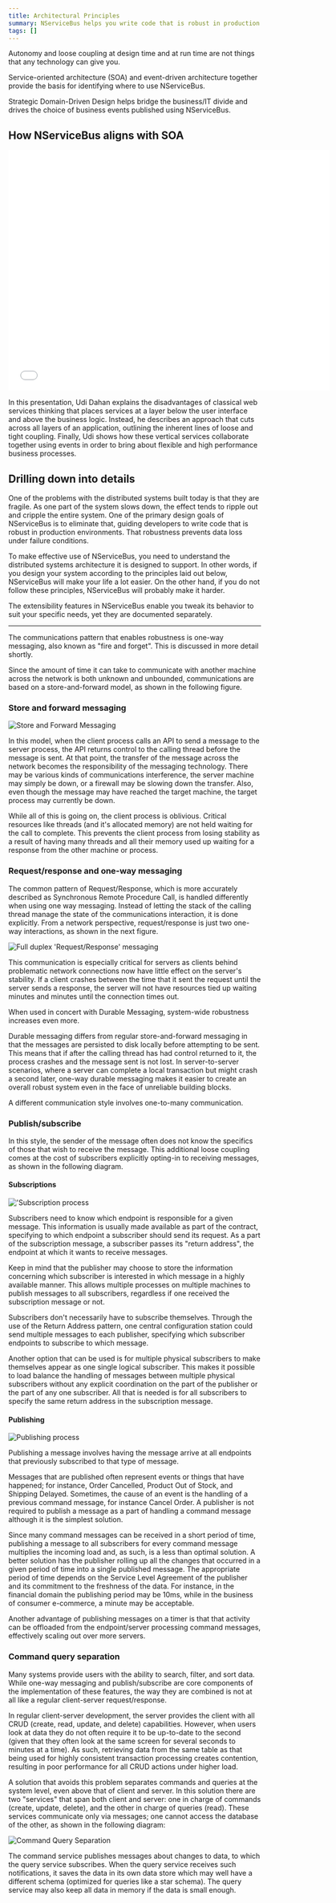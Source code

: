 ```yaml
---
title: Architectural Principles
summary: NServiceBus helps you write code that is robust in production environments, preventing data loss under failure conditions.
tags: []
---
```


Autonomy and loose coupling at design time and at run time are not things that any technology can give you.

Service-oriented architecture (SOA) and event-driven architecture together provide the basis for identifying where to use NServiceBus.

Strategic Domain-Driven Design helps bridge the business/IT divide and drives the choice of business events published using NServiceBus.


How NServiceBus aligns with SOA
-------------------------------

<iframe src="//fast.wistia.net/embed/iframe/6g70txthct" allowtransparency="true" frameborder="0" scrolling="no" class="wistia_embed" name="wistia_embed" allowfullscreen mozallowfullscreen webkitallowfullscreen oallowfullscreen msallowfullscreen width="640" height="480"></iframe>

In this presentation, Udi Dahan explains the disadvantages of classical web services thinking that places services at a layer below the user interface and above the business logic. Instead, he describes an approach that cuts across all layers of an application, outlining the inherent lines of loose and tight coupling. Finally, Udi shows how these vertical services collaborate together using events in order to bring about flexible and high performance business processes.



Drilling down into details
--------------------------

One of the problems with the distributed systems built today is that they are fragile. As one part of the system slows down, the effect tends to ripple out and cripple the entire system. One of the primary design goals of NServiceBus is to eliminate that, guiding developers to write code that is robust in production environments. That robustness prevents data loss under failure conditions.

To make effective use of NServiceBus, you need to understand the distributed systems architecture it is designed to support. In other words, if you design your system according to the principles laid out below, NServiceBus will make your life a lot easier. On the other hand, if you do not follow these principles, NServiceBus will probably make it harder.

The extensibility features in NServiceBus enable you tweak its behavior to suit your specific needs, yet they are documented separately.

* * * * *

The communications pattern that enables robustness is one-way messaging, also known as "fire and forget". This is discussed in more detail shortly.

Since the amount of time it can take to communicate with another machine across the network is both unknown and unbounded, communications are based on a store-and-forward model, as shown in the following figure.

### Store and forward messaging



![Store and Forward Messaging](store_and_forward.png)

In this model, when the client process calls an API to send a message to the server process, the API returns control to the calling thread before the message is sent. At that point, the transfer of the message across the network becomes the responsibility of the messaging technology. There may be various kinds of communications interference, the server machine may simply be down, or a firewall may be slowing down the transfer. Also, even though the message may have reached the target machine, the target process may currently be down.

While all of this is going on, the client process is oblivious. Critical resources like threads (and it's allocated memory) are not held waiting for the call to complete. This prevents the client process from losing stability as a result of having many threads and all their memory used up waiting for a response from the other machine or process.



### Request/response and one-way messaging

The common pattern of Request/Response, which is more accurately described as Synchronous Remote Procedure Call, is handled differently when using one way messaging. Instead of letting the stack of the calling thread manage the state of the communications interaction, it is done explicitly. From a network perspective, request/response is just two one-way interactions, as shown in the next figure.

![Full duplex 'Request/Response' messaging](full_duplex_messaging.png)

This communication is especially critical for servers as clients behind problematic network connections now have little effect on the server's stability. If a client crashes between the time that it sent the request until the server sends a response, the server will not have resources tied up waiting minutes and minutes until the connection times out.

When used in concert with Durable Messaging, system-wide robustness increases even more.

Durable messaging differs from regular store-and-forward messaging in that the messages are persisted to disk locally before attempting to be sent. This means that if after the calling thread has had control returned to it, the process crashes and the message sent is not lost. In server-to-server scenarios, where a server can complete a local transaction but might crash a second later, one-way durable messaging makes it easier to create an overall robust system even in the face of unreliable building blocks.

A different communication style involves one-to-many communication.



### Publish/subscribe

In this style, the sender of the message often does not know the specifics of those that wish to receive the message. This additional loose coupling comes at the cost of subscribers explicitly opting-in to receiving messages, as shown in the following diagram.



#### Subscriptions

!['Subscription process](subscribe.png)

Subscribers need to know which endpoint is responsible for a given message. This information is usually made available as part of the contract, specifying to which endpoint a subscriber should send its request. As a part of the subscription message, a subscriber passes its
"return address", the endpoint at which it wants to receive messages.

Keep in mind that the publisher may choose to store the information concerning which subscriber is interested in which message in a highly available manner. This allows multiple processes on multiple machines to publish messages to all subscribers, regardless if one received the subscription message or not.

Subscribers don't necessarily have to subscribe themselves. Through the use of the Return Address pattern, one central configuration station could send multiple messages to each publisher, specifying which subscriber endpoints to subscribe to which message.

Another option that can be used is for multiple physical subscribers to make themselves appear as one single logical subscriber. This makes it possible to load balance the handling of messages between multiple physical subscribers without any explicit coordination on the part of the publisher or the part of any one subscriber. All that is needed is for all subscribers to specify the same return address in the subscription message.



#### Publishing

![Publishing process](publish.png)

Publishing a message involves having the message arrive at all endpoints that previously subscribed to that type of message.

Messages that are published often represent events or things that have happened; for instance, Order Cancelled, Product Out of Stock, and Shipping Delayed. Sometimes, the cause of an event is the handling of a previous command message, for instance Cancel Order. A publisher is not required to publish a message as a part of handling a command message although it is the simplest solution.

Since many command messages can be received in a short period of time, publishing a message to all subscribers for every command message multiplies the incoming load and, as such, is a less than optimal solution. A better solution has the publisher rolling up all the changes that occurred in a given period of time into a single published message. The appropriate period of time depends on the Service Level Agreement of the publisher and its commitment to the freshness of the data. For instance, in the financial domain the publishing period may be 10ms, while in the business of consumer e-commerce, a minute may be acceptable.

Another advantage of publishing messages on a timer is that that activity can be offloaded from the endpoint/server processing command messages, effectively scaling out over more servers.

### Command query separation


Many systems provide users with the ability to search, filter, and sort data. While one-way messaging and publish/subscribe are core components of the implementation of these features, the way they are combined is not at all like a regular client-server request/response.

In regular client-server development, the server provides the client with all CRUD (create, read, update, and delete) capabilities. However, when users look at data they do not often require it to be up-to-date to the second (given that they often look at the same screen for several seconds to minutes at a time). As such, retrieving data from the same table as that being used for highly consistent transaction processing creates contention, resulting in poor performance for all CRUD actions under higher load.

A solution that avoids this problem separates commands and queries at the system level, even above that of client and server. In this solution there are two "services" that span both client and server: one in charge of commands (create, update, delete), and the other in charge of queries (read). These services communicate only via messages; one cannot access the database of the other, as shown in the following diagram:

![Command Query Separation](CQS.png)

The command service publishes messages about changes to data, to which the query service subscribes. When the query service receives such notifications, it saves the data in its own data store which may well have a different schema (optimized for queries like a star schema). The query service may also keep all data in memory if the data is small enough.





